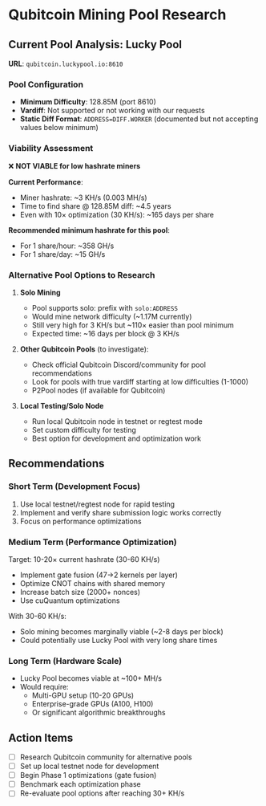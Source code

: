 # Qubitcoin Mining Pool Research

## Current Pool Analysis: Lucky Pool

**URL**: `qubitcoin.luckypool.io:8610`

### Pool Configuration
- **Minimum Difficulty**: 128.85M (port 8610)
- **Vardiff**: Not supported or not working with our requests
- **Static Diff Format**: `ADDRESS=DIFF.WORKER` (documented but not accepting values below minimum)

### Viability Assessment
❌ **NOT VIABLE for low hashrate miners**

**Current Performance**:
- Miner hashrate: ~3 KH/s (0.003 MH/s)
- Time to find share @ 128.85M diff: ~4.5 years
- Even with 10× optimization (30 KH/s): ~165 days per share

**Recommended minimum hashrate for this pool**: 
- For 1 share/hour: ~358 GH/s
- For 1 share/day: ~15 GH/s

### Alternative Pool Options to Research

1. **Solo Mining**
   - Pool supports solo: prefix with `solo:ADDRESS`
   - Would mine network difficulty (~1.17M currently)
   - Still very high for 3 KH/s but ~110× easier than pool minimum
   - Expected time: ~16 days per block @ 3 KH/s

2. **Other Qubitcoin Pools** (to investigate):
   - Check official Qubitcoin Discord/community for pool recommendations
   - Look for pools with true vardiff starting at low difficulties (1-1000)
   - P2Pool nodes (if available for Qubitcoin)

3. **Local Testing/Solo Node**
   - Run local Qubitcoin node in testnet or regtest mode
   - Set custom difficulty for testing
   - Best option for development and optimization work

## Recommendations

### Short Term (Development Focus)
1. Use local testnet/regtest node for rapid testing
2. Implement and verify share submission logic works correctly
3. Focus on performance optimizations

### Medium Term (Performance Optimization)
Target: 10-20× current hashrate (30-60 KH/s)
- Implement gate fusion (47→2 kernels per layer)
- Optimize CNOT chains with shared memory
- Increase batch size (2000+ nonces)
- Use cuQuantum optimizations

With 30-60 KH/s:
- Solo mining becomes marginally viable (~2-8 days per block)
- Could potentially use Lucky Pool with very long share times

### Long Term (Hardware Scale)
- Lucky Pool becomes viable at ~100+ MH/s
- Would require:
  - Multi-GPU setup (10-20 GPUs)
  - Enterprise-grade GPUs (A100, H100)
  - Or significant algorithmic breakthroughs

## Action Items

- [ ] Research Qubitcoin community for alternative pools
- [ ] Set up local testnet node for development
- [ ] Begin Phase 1 optimizations (gate fusion)
- [ ] Benchmark each optimization phase
- [ ] Re-evaluate pool options after reaching 30+ KH/s
